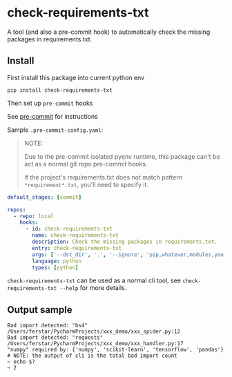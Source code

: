 check-requirements-txt
==================

A tool (and also a pre-commit hook) to automatically check the missing packages in requirements.txt.

## Install
First install this package into current python env

`pip install check-requirements-txt`

Then set up `pre-commit` hooks

See [pre-commit](https://github.com/pre-commit/pre-commit) for instructions

Sample `.pre-commit-config.yaml`:

> NOTE: 
> 
> Due to the pre-commit isolated pyenv runtime, this package can't be act as a normal git repo pre-commit hooks.
> 
> If the project's requirements.txt does not match pattern `*requirement*.txt`, you'll need to specify it.

```yaml
default_stages: [commit]

repos:
  - repo: local
    hooks:
      - id: check-requirements-txt
        name: check-requirements-txt
        description: Check the missing packages in requirements.txt.
        entry: check-requirements-txt
        args: ['--dst_dir', '.', '--ignore', 'pip,whatever,modules,you,want,to,ignore,with,comma,separated']
        language: python
        types: [python]
```

`check-requirements-txt` can be used as a normal cli tool, see `check-requirements-txt --help` for more details.

## Output sample

```shell
Bad import detected: "bs4"
/Users/ferstar/PycharmProjects/xxx_demo/xxx_spider.py:12
Bad import detected: "requests"
/Users/ferstar/PycharmProjects/xxx_demo/xxx_handler.py:17
"numpy" required by: {'numpy', 'scikit-learn', 'tensorflow', 'pandas'}
# NOTE: the output of cli is the total bad import count
~ echo $?
~ 2
```

